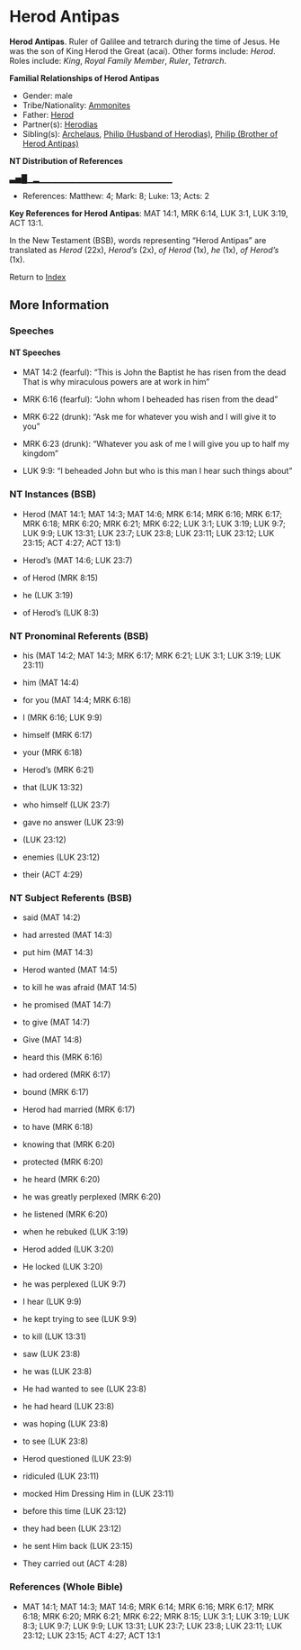 # Herod Antipas
**Herod Antipas**. 
Ruler of Galilee and tetrarch during the time of Jesus. He was the son of King Herod the Great (acai). 
Other forms include: 
*Herod*. 
Roles include: 
_King_, _Royal Family Member_, _Ruler_, _Tetrarch_. 




**Familial Relationships of Herod Antipas**


* Gender: male
* Tribe/Nationality: [Ammonites](../../../groups/md/acai/Ammon.md)
* Father: [Herod](Herod.md)
* Partner(s): [Herodias](Herodias.md)
* Sibling(s): [Archelaus](Archelaus.md), [Philip (Husband of Herodias)](Philip.2.md), [Philip (Brother of Herod Antipas)](Philip.3.md)


**NT Distribution of References**

▃▅█▁▂▁▁▁▁▁▁▁▁▁▁▁▁▁▁▁▁▁▁▁▁▁▁
* References: Matthew: 4; Mark: 8; Luke: 13; Acts: 2



**Key References for Herod Antipas**: 
MAT 14:1, MRK 6:14, LUK 3:1, LUK 3:19, ACT 13:1. 




In the New Testament (BSB), words representing “Herod Antipas” are translated as 
*Herod* (22x), *Herod’s* (2x), *of Herod* (1x), *he* (1x), *of Herod’s* (1x). 


Return to [Index](00-Index.md)

## More Information

### Speeches

#### NT Speeches

* MAT 14:2 (fearful): “This is John the Baptist he has risen from the dead That is why miraculous powers are at work in him”

* MRK 6:16 (fearful): “John whom I beheaded has risen from the dead”

* MRK 6:22 (drunk): “Ask me for whatever you wish and I will give it to you”

* MRK 6:23 (drunk): “Whatever you ask of me I will give you up to half my kingdom”

* LUK 9:9: “I beheaded John but who is this man I hear such things about”

### NT Instances (BSB)

* Herod (MAT 14:1; MAT 14:3; MAT 14:6; MRK 6:14; MRK 6:16; MRK 6:17; MRK 6:18; MRK 6:20; MRK 6:21; MRK 6:22; LUK 3:1; LUK 3:19; LUK 9:7; LUK 9:9; LUK 13:31; LUK 23:7; LUK 23:8; LUK 23:11; LUK 23:12; LUK 23:15; ACT 4:27; ACT 13:1)

* Herod’s (MAT 14:6; LUK 23:7)

* of Herod (MRK 8:15)

* he (LUK 3:19)

* of Herod’s (LUK 8:3)



### NT Pronominal Referents (BSB)

* his (MAT 14:2; MAT 14:3; MRK 6:17; MRK 6:21; LUK 3:1; LUK 3:19; LUK 23:11)

* him (MAT 14:4)

* for you (MAT 14:4; MRK 6:18)

* I (MRK 6:16; LUK 9:9)

* himself (MRK 6:17)

* your (MRK 6:18)

* Herod’s (MRK 6:21)

* that (LUK 13:32)

* who himself (LUK 23:7)

* gave no answer (LUK 23:9)

*  (LUK 23:12)

* enemies (LUK 23:12)

* their (ACT 4:29)



### NT Subject Referents (BSB)

* said (MAT 14:2)

* had arrested (MAT 14:3)

* put him (MAT 14:3)

* Herod wanted (MAT 14:5)

* to kill he was afraid (MAT 14:5)

* he promised (MAT 14:7)

* to give (MAT 14:7)

* Give (MAT 14:8)

* heard this (MRK 6:16)

* had ordered (MRK 6:17)

* bound (MRK 6:17)

* Herod had married (MRK 6:17)

* to have (MRK 6:18)

* knowing that (MRK 6:20)

* protected (MRK 6:20)

* he heard (MRK 6:20)

* he was greatly perplexed (MRK 6:20)

* he listened (MRK 6:20)

* when he rebuked (LUK 3:19)

* Herod added (LUK 3:20)

* He locked (LUK 3:20)

* he was perplexed (LUK 9:7)

* I hear (LUK 9:9)

* he kept trying to see (LUK 9:9)

* to kill (LUK 13:31)

* saw (LUK 23:8)

* he was (LUK 23:8)

* He had wanted to see (LUK 23:8)

* he had heard (LUK 23:8)

* was hoping (LUK 23:8)

* to see (LUK 23:8)

* Herod questioned (LUK 23:9)

* ridiculed (LUK 23:11)

* mocked Him Dressing Him in (LUK 23:11)

* before this time (LUK 23:12)

* they had been (LUK 23:12)

* he sent Him back (LUK 23:15)

* They carried out (ACT 4:28)



### References (Whole Bible)

* MAT 14:1; MAT 14:3; MAT 14:6; MRK 6:14; MRK 6:16; MRK 6:17; MRK 6:18; MRK 6:20; MRK 6:21; MRK 6:22; MRK 8:15; LUK 3:1; LUK 3:19; LUK 8:3; LUK 9:7; LUK 9:9; LUK 13:31; LUK 23:7; LUK 23:8; LUK 23:11; LUK 23:12; LUK 23:15; ACT 4:27; ACT 13:1




